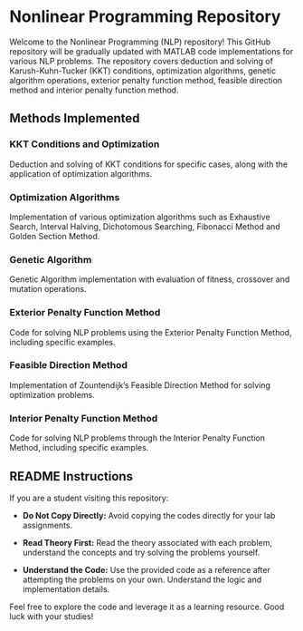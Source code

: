 # Nonlinear Programming Repository

Welcome to the Nonlinear Programming (NLP) repository! This GitHub repository will be gradually updated with MATLAB code implementations for various NLP problems. The repository covers deduction and solving of Karush-Kuhn-Tucker (KKT) conditions, optimization algorithms, genetic algorithm operations, exterior penalty function method, feasible direction method and interior penalty function method.

## Methods Implemented

### KKT Conditions and Optimization
Deduction and solving of KKT conditions for specific cases, along with the application of optimization algorithms.

### Optimization Algorithms
Implementation of various optimization algorithms such as Exhaustive Search, Interval Halving, Dichotomous Searching, Fibonacci Method and Golden Section Method.

### Genetic Algorithm
Genetic Algorithm implementation with evaluation of fitness, crossover and mutation operations.

### Exterior Penalty Function Method
Code for solving NLP problems using the Exterior Penalty Function Method, including specific examples.

### Feasible Direction Method
Implementation of Zountendijk’s Feasible Direction Method for solving optimization problems.

### Interior Penalty Function Method
Code for solving NLP problems through the Interior Penalty Function Method, including specific examples.

## README Instructions
If you are a student visiting this repository:

- **Do Not Copy Directly:** Avoid copying the codes directly for your lab assignments.
  
- **Read Theory First:** Read the theory associated with each problem, understand the concepts and try solving the problems yourself.

- **Understand the Code:** Use the provided code as a reference after attempting the problems on your own. Understand the logic and implementation details.

Feel free to explore the code and leverage it as a learning resource. Good luck with your studies!
